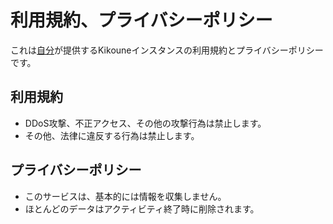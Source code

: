 # 利用規約、プライバシーポリシー

これは[自分](https://sevenc7c.com)が提供するKikouneインスタンスの利用規約とプライバシーポリシーです。

## 利用規約

- DDoS攻撃、不正アクセス、その他の攻撃行為は禁止します。
- その他、法律に違反する行為は禁止します。

## プライバシーポリシー

- このサービスは、基本的には情報を収集しません。
- ほとんどのデータはアクティビティ終了時に削除されます。
